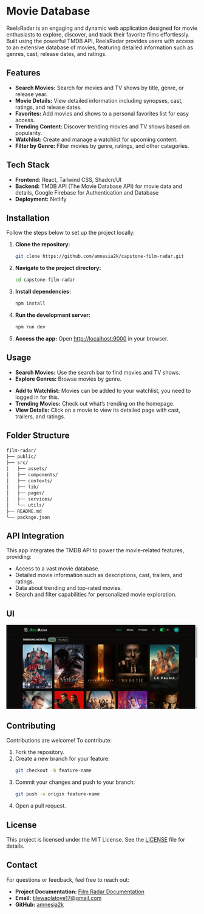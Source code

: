 # Movie Database

ReelsRadar is an engaging and dynamic web application designed for movie enthusiasts to explore, discover, and track their favorite films effortlessly. Built using the powerful TMDB API, ReelsRadar provides users with access to an extensive database of movies, featuring detailed information such as genres, cast, release dates, and ratings.

## Features

- **Search Movies:** Search for movies and TV shows by title, genre, or release year.
- **Movie Details:** View detailed information including synopses, cast, ratings, and release dates.
- **Favorites:** Add movies and shows to a personal favorites list for easy access.
- **Trending Content:** Discover trending movies and TV shows based on popularity.
- **Watchlist:** Create and manage a watchlist for upcoming content.
- **Filter by Genre:** Filter movies by genre, ratings, and other categories.

## Tech Stack

- **Frontend:** React, Tailwind CSS, Shadcn/UI
- **Backend:** TMDB API (The Movie Database API) for movie data and details, Google Firebase for Authentication and Database
- **Deployment:** Netlify

## Installation

Follow the steps below to set up the project locally:

1. **Clone the repository:**

   ```bash
   git clone https://github.com/amnesia2k/capstone-film-radar.git
   ```

2. **Navigate to the project directory:**

   ```bash
   cd capstone-film-radar
   ```

3. **Install dependencies:**

   ```bash
   npm install
   ```

4. **Run the development server:**

   ```bash
   npm run dev
   ```

5. **Access the app:**
   Open [http://localhost:9000](http://localhost:9000) in your browser.

## Usage

- **Search Movies:** Use the search bar to find movies and TV shows.
- **Explore Genres:** Browse movies by genre. <!-- and filter them by ratings or release dates. -->
<!-- - **Add to Favorites:** Click the heart icon to save movies to your favorites list. -->
- **Add to Watchlist:** Movies can be added to your watchlist, you need to logged in for this.
- **Trending Movies:** Check out what’s trending on the homepage.
- **View Details:** Click on a movie to view its detailed page with cast, trailers, and ratings.

## Folder Structure

```
film-radar/
├── public/          
├── src/
│   ├── assets/      
│   ├── components/  
│   ├── contexts/  
│   ├── lib/  
│   ├── pages/  
│   ├── services/       
│   └── utils/       
├── README.md        
└── package.json     
```

## API Integration

This app integrates the TMDB API to power the movie-related features, providing:

- Access to a vast movie database.
- Detailed movie information such as descriptions, cast, trailers, and ratings.
- Data about trending and top-rated movies.
- Search and filter capabilities for personalized movie exploration.

## UI

![ReelsRadar_UI_Screenshot](/public/ui_screenshot.png)

## Contributing

Contributions are welcome! To contribute:

1. Fork the repository.
2. Create a new branch for your feature:
   ```bash
   git checkout -b feature-name
   ```
3. Commit your changes and push to your branch:
   ```bash
   git push -u origin feature-name
   ```
4. Open a pull request.

## License

This project is licensed under the MIT License. See the [LICENSE](./LICENSE) file for details.

## Contact

For questions or feedback, feel free to reach out:

- **Project Documentation:** [Film Radar Documentation](https://docs.google.com/document/d/1q_Gc8wkJJfybNzDrqdFjBqnnXI268CSfgbt_gwGO5aE/edit?usp=sharing)
- **Email:** tilewaolatoye17@gmail.com
- **GitHub:** [amnesia2k](https://github.com/amnesia2k)
